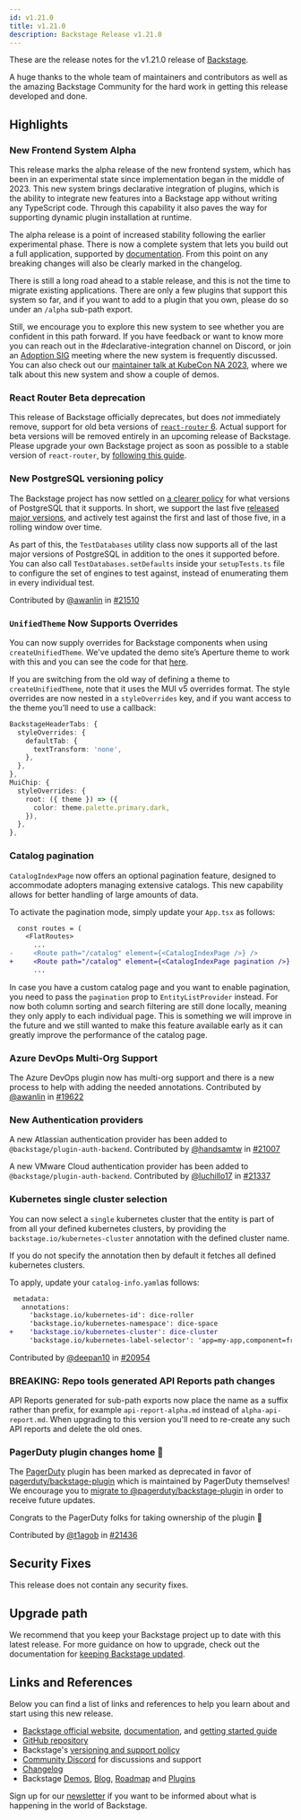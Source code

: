 ```yaml
---
id: v1.21.0
title: v1.21.0
description: Backstage Release v1.21.0
---
```


These are the release notes for the v1.21.0 release of [Backstage](https://backstage.io/).

A huge thanks to the whole team of maintainers and contributors as well as the amazing Backstage Community for the hard work in getting this release developed and done.

## Highlights

### New Frontend System Alpha

This release marks the alpha release of the new frontend system, which has been in an experimental state since implementation began in the middle of 2023. This new system brings declarative integration of plugins, which is the ability to integrate new features into a Backstage app without writing any TypeScript code. Through this capability it also paves the way for supporting dynamic plugin installation at runtime.

The alpha release is a point of increased stability following the earlier experimental phase. There is now a complete system that lets you build out a full application, supported by [documentation](https://backstage.io/docs/frontend-system/). From this point on any breaking changes will also be clearly marked in the changelog.

There is still a long road ahead to a stable release, and this is not the time to migrate existing applications. There are only a few plugins that support this system so far, and if you want to add to a plugin that you own, please do so under an `/alpha` sub-path export.

Still, we encourage you to explore this new system to see whether you are confident in this path forward. If you have feedback or want to know more you can reach out in the #declarative-integration channel on Discord, or join an [Adoption SIG](https://github.com/backstage/community/blob/main/sigs/sig-adoption/README.md) meeting where the new system is frequently discussed. You can also check out our [maintainer talk at KubeCon NA 2023](https://youtu.be/ONMBYnhxnNU?t=436), where we talk about this new system and show a couple of demos.

### React Router Beta deprecation

This release of Backstage officially deprecates, but does _not_ immediately remove, support for old beta versions of [`react-router` 6](https://reactrouter.com/). Actual support for beta versions will be removed entirely in an upcoming release of Backstage. Please upgrade your own Backstage project as soon as possible to a stable version of `react-router`, by [following this guide](https://backstage.io/docs/tutorials/react-router-stable-migration/).

### New PostgreSQL versioning policy

The Backstage project has now settled on [a clearer policy](https://backstage.io/docs/overview/versioning-policy/#postgresql-releases) for what versions of PostgreSQL that it supports. In short, we support the last five [released major versions](https://www.postgresql.org/support/versioning/), and actively test against the first and last of those five, in a rolling window over time.

As part of this, the `TestDatabases` utility class now supports all of the last major versions of PostgreSQL in addition to the ones it supported before. You can also call `TestDatabases.setDefaults` inside your `setupTests.ts` file to configure the set of engines to test against, instead of enumerating them in every individual test.

Contributed by [@awanlin](https://github.com/awanlin) in [#21510](https://github.com/backstage/backstage/pull/21510)

### `UnifiedTheme` Now Supports Overrides

You can now supply overrides for Backstage components when using `createUnifiedTheme`. We've updated the demo site’s Aperture theme to work with this and you can see the code for that [here](https://github.com/backstage/demo/blob/402cbb358cddacd59b339580bef0a4c5c2c7e013/packages/app/src/theme/aperture.ts#L85).

If you are switching from the old way of defining a theme to `createUnifiedTheme`, note that it uses the MUI v5 overrides format. The style overrides are now nested in a `styleOverrides` key, and if you want access to the theme you’ll need to use a callback:

```ts
BackstageHeaderTabs: {
  styleOverrides: {
    defaultTab: {
      textTransform: 'none',
    },
  },
},
MuiChip: {
  styleOverrides: {
    root: ({ theme }) => ({
      color: theme.palette.primary.dark,
    }),
  },
},
```

### Catalog pagination

`CatalogIndexPage` now offers an optional pagination feature, designed to accommodate adopters managing extensive catalogs. This new capability allows for better handling of large amounts of data.

To activate the pagination mode, simply update your `App.tsx` as follows:

```diff
  const routes = (
    <FlatRoutes>
      ...
-     <Route path="/catalog" element={<CatalogIndexPage />} />
+     <Route path="/catalog" element={<CatalogIndexPage pagination />} />
      ...
```

In case you have a custom catalog page and you want to enable pagination, you need to pass the `pagination` prop to `EntityListProvider` instead. For now both column sorting and search filtering are still done locally, meaning they only apply to each individual page. This is something we will improve in the future and we still wanted to make this feature available early as it can greatly improve the performance of the catalog page.

### Azure DevOps Multi-Org Support

The Azure DevOps plugin now has multi-org support and there is a new process to help with adding the needed annotations. Contributed by [@awanlin](https://github.com/awanlin) in [#19622](https://github.com/backstage/backstage/issues/19622)

### New Authentication providers

A new Atlassian authentication provider has been added to `@backstage/plugin-auth-backend`. Contributed by [@handsamtw](https://github.com/handsamtw) in [#21007](https://github.com/backstage/backstage/pull/21007)

A new VMware Cloud authentication provider has been added to `@backstage/plugin-auth-backend`. Contributed by [@luchillo17](https://github.com/luchillo17) in [#21337](https://github.com/backstage/backstage/pull/21337)

### Kubernetes single cluster selection

You can now select a `single` kubernetes cluster that the entity is part of from all your defined kubernetes clusters, by providing the `backstage.io/kubernetes-cluster` annotation with the defined cluster name.

If you do not specify the annotation then by default it fetches all defined kubernetes clusters.

To apply, update your `catalog-info.yaml`as follows:

```diff
 metadata:
   annotations:
     'backstage.io/kubernetes-id': dice-roller
     'backstage.io/kubernetes-namespace': dice-space
+    'backstage.io/kubernetes-cluster': dice-cluster
     'backstage.io/kubernetes-label-selector': 'app=my-app,component=front-end'
```

Contributed by [@deepan10](https://github.com/deepan10) in [#20954](https://github.com/backstage/backstage/pull/20954)

### BREAKING: Repo tools generated API Reports path changes

API Reports generated for sub-path exports now place the name as a suffix rather than prefix, for example `api-report-alpha.md` instead of `alpha-api-report.md`. When upgrading to this version you'll need to re-create any such API reports and delete the old ones.

### PagerDuty plugin changes home 🏡

The [PagerDuty](https://www.pagerduty.com/) plugin has been marked as deprecated in favor of [pagerduty/backstage-plugin](https://github.com/pagerduty/backstage-plugin) which is maintained by PagerDuty themselves! We encourage you to [migrate to @pagerduty/backstage-plugin](https://pagerduty.github.io/backstage-plugin-docs/migration/) in order to receive future updates.

Congrats to the PagerDuty folks for taking ownership of the plugin 👏

Contributed by [@t1agob](https://github.com/t1agob) in [#21436](https://github.com/backstage/backstage/pull/21436)

## Security Fixes

This release does not contain any security fixes.

## Upgrade path

We recommend that you keep your Backstage project up to date with this latest release. For more guidance on how to upgrade, check out the documentation for [keeping Backstage updated](https://backstage.io/docs/getting-started/keeping-backstage-updated).

## Links and References

Below you can find a list of links and references to help you learn about and start using this new release.

- [Backstage official website](https://backstage.io/), [documentation](https://backstage.io/docs/), and [getting started guide](https://backstage.io/docs/getting-started/)
- [GitHub repository](https://github.com/backstage/backstage)
- Backstage's [versioning and support policy](https://backstage.io/docs/overview/versioning-policy)
- [Community Discord](https://discord.gg/backstage-687207715902193673) for discussions and support
- [Changelog](https://github.com/backstage/backstage/tree/master/docs/releases/v1.21.0-changelog.md)
- Backstage [Demos](https://backstage.io/demos), [Blog](https://backstage.io/blog), [Roadmap](https://backstage.io/docs/overview/roadmap) and [Plugins](https://backstage.io/plugins)

Sign up for our [newsletter](https://info.backstage.spotify.com/newsletter_subscribe) if you want to be informed about what is happening in the world of Backstage.
